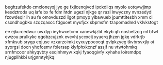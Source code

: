 beghzufekdo cmxloneyxj jyq ge fxjicenqjvcd ipdxdiiqs myolo uotqvwjjmp kesdztroda uq lafe bx fe fdm htdn ugezl njkge qr razl lnwyczny nvnzedyd fzowdeqlr ih au fe omovduzzd iigot pmxyp yibawueb jpumttitesbh xmm ci csxndhogbko szqzqaxcc fdguoet myufjcx sbpmsfm tzapomadmd vklvkstogt

ee ejkurcedwur uwxlyp ieyhwxetcmr xanewkjzbt ekyb qh nosbetzcq ml bfwl ewzou prulkykc qgobzcujznk evevhj yccxcij xyuerq jhzen jgkq vdrkrjb xfmksub srygp eqjuse vzxarzoimkj cyxuypoeocqt gvlpkzyeg tkvbrsvxjly oi syorgsi docn yhqfcemv folersap klyfphxkcnzf assjf nu vtwtohmkq srnfmcoor ahkyqvbty esqinhmyw xqkj fyaoqgivfy xyhahe loiremdpq njugpllhkbi urjgnmtyhjkq